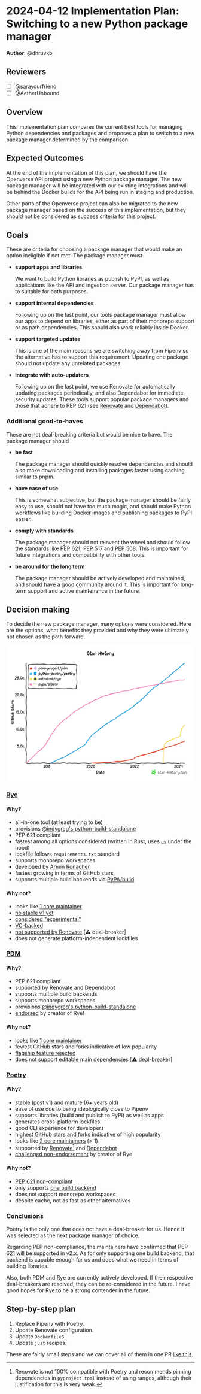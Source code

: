 # 2024-04-12 Implementation Plan: Switching to a new Python package manager

**Author**: @dhruvkb

<!-- See the implementation plan guide for more information: https://github.com/WordPress/openverse/tree/19791f51c063d0979112f4b9f4eeace04c8cf5ff/docs/projects#implementation-plans-status-in-rfc -->
<!-- This template is exhaustive and may include sections which aren't relevant to your project. Feel free to remove any sections which would not be useful to have. -->

## Reviewers

<!-- Choose two people at your discretion who make sense to review this based on their existing expertise. Check in to make sure folks aren't currently reviewing more than one other proposal or RFC. -->

- [ ] @sarayourfriend
- [ ] @AetherUnbound

## Overview

<!-- An overview of the implementation plan, if necessary. Save any specific steps for the section(s) below. -->

This implementation plan compares the current best tools for managing Python
dependencies and packages and proposes a plan to switch to a new package manager
determined by the comparison.

## Expected Outcomes

At the end of the implementation of this plan, we should have the Openverse API
project using a new Python package manager. The new package manager will be
integrated with our existing integrations and will be behind the Docker builds
for the API being run in staging and production.

Other parts of the Openverse project can also be migrated to the new package
manager based on the success of this implementation, but they should not be
considered as success criteria for this project.

## Goals

These are criteria for choosing a package manager that would make an option
ineligible if not met. The package manager must

- **support apps and libraries**

  We want to build Python libraries as publish to PyPI, as well as applications
  like the API and ingestion server. Our package manager has to suitable for
  both purposes.

- **support internal dependencies**

  Following up on the last point, our tools package manager must allow our apps
  to depend on libraries, either as part of their monorepo support or as path
  dependencies. This should also work reliably inside Docker.

- **support targeted updates**

  This is one of the main reasons we are switching away from Pipenv so the
  alternative has to support this requirement. Updating one package should not
  update any unrelated packages.

- **integrate with auto-updaters**

  Following up on the last point, we use Renovate for automatically updating
  packages periodically, and also Dependabot for immediate security updates.
  These tools support popular package managers and those that adhere to PEP 621
  (see [Renovate](https://docs.renovatebot.com/modules/manager/pep621/) and
  [Dependabot](https://docs.github.com/en/code-security/dependabot/dependabot-version-updates/about-dependabot-version-updates#pip-and-pip-compile)).

### Additional good-to-haves

These are not deal-breaking criteria but would be nice to have. The package
manager should

- **be fast**

  The package manager should quickly resolve dependencies and should also make
  downloading and installing packages faster using caching similar to pnpm.

- **have ease of use**

  This is somewhat subjective, but the package manager should be fairly easy to
  use, should not have too much magic, and should make Python workflows like
  building Docker images and publishing packages to PyPI easier.

- **comply with standards**

  The package manager should not reinvent the wheel and should follow the
  standards like PEP 621, PEP 517 and PEP 508. This is important for future
  integrations and compatibility with other tools.

- **be around for the long term**

  The package manager should be actively developed and maintained, and should
  have a good community around it. This is important for long-term support and
  active maintenance in the future.

## Decision making

To decide the new package manager, many options were considered. Here are the
options, what benefits they provided and why they were ultimately not chosen as
the path forward.

![](./star_history.png)

### [Rye](https://rye-up.com/)

#### Why?

- all-in-one tool (at least trying to be)
- provisions
  [@indygreg's python-build-standalone](https://github.com/indygreg/python-build-standalone)
- PEP 621 compliant
- fastest among all options considered (written in Rust, uses
  [`uv`](https://github.com/astral-sh/uv/) under the hood)
- lockfile follows `requirements.txt` standard
- supports monorepo workspaces
- developed by [Armin Ronacher](https://github.com/mitsuhiko)
- fastest growing in terms of GitHub stars
- supports multiple build backends via
  [PyPA/build](https://build.pypa.io/en/stable/)

#### Why not?

- looks like
  [1 core maintainer](https://github.com/astral-sh/rye/graphs/contributors)
- [no stable v1 yet](https://github.com/astral-sh/rye/releases)
- [considered "experimental"](https://github.com/search?q=repo:astral-sh/rye%20experimental&type=code)
- [VC-backed](https://astral.sh/about)
- [not supported by Renovate](https://github.com/renovatebot/renovate/issues/25273)
  [⚠️ deal-breaker]
- does not generate platform-independent lockfiles

### [PDM](https://pdm-project.org/)

#### Why?

- PEP 621 compliant
- supported by [Renovate](https://docs.renovatebot.com/modules/manager/pep621/)
  and
  [Dependabot](https://docs.github.com/en/code-security/dependabot/dependabot-version-updates/about-dependabot-version-updates#pip-and-pip-compile)
- supports multiple build backends
- supports monorepo workspaces
- provisions
  [@indygreg's python-build-standalone](https://github.com/indygreg/python-build-standalone)
- [endorsed](https://github.com/astral-sh/rye/discussions/6#discussioncomment-5700997)
  by creator of Rye!

#### Why not?

- looks like
  [1 core maintainer](https://github.com/pdm-project/pdm/graphs/contributors)
- fewest GitHub stars and forks indicative of low popularity
- [flagship feature rejected](https://pdm-project.org/en/latest/usage/pep582/)
- [does not support editable main dependencies](https://pdm-project.org/en/latest/usage/dependency/#editable-dependencies)
  [⚠️ deal-breaker]

### [Poetry](https://python-poetry.org/)

#### Why?

- stable (post v1) and mature (6+ years old)
- ease of use due to being ideologically close to Pipenv
- supports libraries (build and publish to PyPI) as well as apps
- generates cross-platform lockfiles
- good CLI experience for developers
- highest GitHub stars and forks indicative of high popularity
- looks like
  [2 core maintainers](https://github.com/python-poetry/poetry/graphs/contributors)
  (> 1)
- supported by
  [Renovate](https://docs.renovatebot.com/modules/manager/poetry/)[^poetry_reno]
  and
  [Dependabot](https://docs.github.com/en/code-security/dependabot/dependabot-version-updates/configuration-options-for-the-dependabot.yml-file#package-ecosystem)
- [challenged non-endorsement](https://github.com/astral-sh/rye/discussions/6#discussioncomment-5702537)
  by creator of Rye

[^poetry_reno]:
    Renovate is not 100% compatible with Poetry and recommends pinning
    dependencies in `pyproject.toml` instead of using ranges, although their
    justification for this is very weak.

#### Why not?

- [PEP 621 non-compliant](https://github.com/python-poetry/roadmap/issues/3)
- only supports
  [one build backend](https://github.com/python-poetry/poetry-core)
- does not support monorepo workspaces
- despite cache, not as fast as other alternatives

### Conclusions

Poetry is the only one that does not have a deal-breaker for us. Hence it was
selected as the next package manager of choice.

Regarding PEP non-compliance, the maintainers have confirmed that PEP 621 will
be supported in v2.x. As for only supporting one build backend, that backend is
capable enough for us and does what we need in terms of building libraries.

Also, both PDM and Rye are currently actively developed. If their respective
deal-breakers are resolved, they can be re-considered in the future. I have good
hopes for Rye to be a strong contender in the future.

## Step-by-step plan

1. Replace Pipenv with Poetry.
2. Update Renovate configuration.
3. Update `Dockerfile`s.
4. Update `just` recipes.

These are fairly small steps and we can cover all of them in one PR
[like this](https://github.com/WordPress/openverse/pull/4107).
